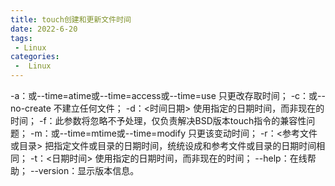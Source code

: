 ```yaml
---
title: touch创建和更新文件时间
date: 2022-6-20
tags:
 - Linux
categories:
 -  Linux
---
```




-a：或--time=atime或--time=access或--time=use  只更改存取时间； 
-c：或--no-create  不建立任何文件；
-d：<时间日期> 使用指定的日期时间，而非现在的时间； 
-f：此参数将忽略不予处理，仅负责解决BSD版本touch指令的兼容性问题； 
-m：或--time=mtime或--time=modify  只更该变动时间； 
-r：<参考文件或目录>  把指定文件或目录的日期时间，统统设成和参考文件或目录的日期时间相同； 
-t：<日期时间>  使用指定的日期时间，而非现在的时间； 
--help：在线帮助； 
--version：显示版本信息。

